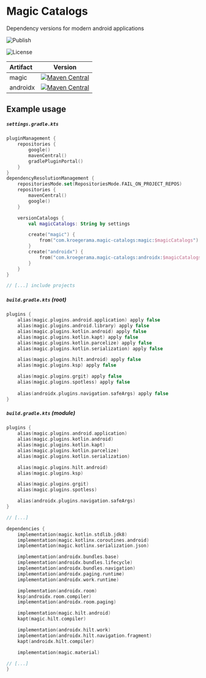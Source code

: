 # Magic Catalogs

Dependency versions for modern android applications

![Publish](https://github.com/kroegerama/magic-catalogs/workflows/Publish/badge.svg)

![License](https://img.shields.io/github/license/kroegerama/magic-catalogs)

| Artifact |                                                                                   Version                                                                                   |
|:---------|:---------------------------------------------------------------------------------------------------------------------------------------------------------------------------:|
| magic    |    [![Maven Central](https://img.shields.io/maven-central/v/com.kroegerama.magic-catalogs/magic)](https://search.maven.org/artifact/com.kroegerama.magic-catalogs/magic)     |
| androidx | [![Maven Central](https://img.shields.io/maven-central/v/com.kroegerama.magic-catalogs/androidx)](https://search.maven.org/artifact/com.kroegerama.magic-catalogs/androidx) |

## Example usage

##### `settings.gradle.kts`

```kotlin
pluginManagement {
    repositories {
        google()
        mavenCentral()
        gradlePluginPortal()
    }
}
dependencyResolutionManagement {
    repositoriesMode.set(RepositoriesMode.FAIL_ON_PROJECT_REPOS)
    repositories {
        mavenCentral()
        google()
    }

    versionCatalogs {
        val magicCatalogs: String by settings

        create("magic") {
            from("com.kroegerama.magic-catalogs:magic:$magicCatalogs")
        }
        create("androidx") {
            from("com.kroegerama.magic-catalogs:androidx:$magicCatalogs")
        }
    }
}

// [...] include projects
```

##### `build.gradle.kts` (root)
```kotlin
plugins {
    alias(magic.plugins.android.application) apply false
    alias(magic.plugins.android.library) apply false
    alias(magic.plugins.kotlin.android) apply false
    alias(magic.plugins.kotlin.kapt) apply false
    alias(magic.plugins.kotlin.parcelize) apply false
    alias(magic.plugins.kotlin.serialization) apply false

    alias(magic.plugins.hilt.android) apply false
    alias(magic.plugins.ksp) apply false

    alias(magic.plugins.grgit) apply false
    alias(magic.plugins.spotless) apply false
    
    alias(androidx.plugins.navigation.safeArgs) apply false
}
```

##### `build.gradle.kts` (module)
```kotlin
plugins {
    alias(magic.plugins.android.application)
    alias(magic.plugins.kotlin.android)
    alias(magic.plugins.kotlin.kapt)
    alias(magic.plugins.kotlin.parcelize)
    alias(magic.plugins.kotlin.serialization)

    alias(magic.plugins.hilt.android)
    alias(magic.plugins.ksp)

    alias(magic.plugins.grgit)
    alias(magic.plugins.spotless)

    alias(androidx.plugins.navigation.safeArgs)
}

// [...]

dependencies {
    implementation(magic.kotlin.stdlib.jdk8)
    implementation(magic.kotlinx.coroutines.android)
    implementation(magic.kotlinx.serialization.json)

    implementation(androidx.bundles.base)
    implementation(androidx.bundles.lifecycle)
    implementation(androidx.bundles.navigation)
    implementation(androidx.paging.runtime)
    implementation(androidx.work.runtime)

    implementation(androidx.room)
    ksp(androidx.room.compiler)
    implementation(androidx.room.paging)

    implementation(magic.hilt.android)
    kapt(magic.hilt.compiler)

    implementation(androidx.hilt.work)
    implementation(androidx.hilt.navigation.fragment)
    kapt(androidx.hilt.compiler)

    implementation(magic.material)

// [...]
}
```
